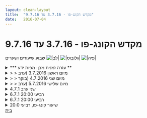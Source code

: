 ```yaml
---
layout: clean-layout
title:  "מקדש הקונג-פו - 3.7.16 עד 9.7.16"
date:   2016-07-04
---
```

# מקדש הקונג-פו - 3.7.16 עד 9.7.16 
שבוע שיעורים ושערים <img src="http://www.timg.co.il/tapuzForum/images/Emo23.gif" alt="|לב|"> <img src="http://www.timg.co.il/tapuzForum/images/Emo222.gif" alt="|גלובוס|"> <img src="http://www.timg.co.il/tapuzForum/images/Emo230.gif" alt="|פיה|">

<details>
                    <summary>*** עזרה זמנית מבן: מפות ידע **</summary>
                    כמדומני שעדיין מרבית העקבות שתלמידים מותירים לעצמם ביומן השיעורים, <b>אינם</b> מכילים את המידע הבסיסי שלשמו יומן השיעורים נוצר: <b>ריכוז תמצית הידע שעבר בשיעור</b>. לפיכך, עד שאראה שהמצב הזה משתנה משמעותית, אשרשר לכאן מדי שבוע <b>כמה דוגמאות/דוגמיות</b> שכאלה מתוך השיעורים. באהבה!<br><br><table width='70%' cellpadding='0' cellspacing='0' bgcolor='#C6C7C6'><tr><td height='1'></td></tr></table><br><b>מדברים על מדיטציה:</b> <a href="http://forums.tapuz.co.il/meditation" target="_blank">http://forums.tapuz.co.il/meditation</a><br/><br/>לומדים את אמנות המדיטציה: <a href="http://www.ThePracticalMeditation.com" target="_blank" rel=nofollow>www.ThePracticalMeditation.com</a><br/>לומדים את אמנות היכולת: <a href="http://www.MagicalChanging.com" target="_blank" rel=nofollow>www.MagicalChanging.com</a>
                  </details><details>
                    <summary>> > מיום ראשון 3.7.2016 (ערב</summary>
                    תחרויות:<br> מה מצליחים כרגע לחוש יותר, את כפות הידיים או את כפות הידיים?<br> מה מצליחים כרגע לחוש יותר, את האוויר על העור או את הנשימה?<br> מה מצליחים כרגע לחוש יותר, את כף יד ימין או את כף יד שמאל?<br> מה מצליחים כרגע לחוש יותר, את כף רגל ימין או את כף רגל שמאל?<br> מה מצליחים כרגע לחוש יותר, את קצה האף או את הטבור?<br> היכן מצליחים כרגע לשמוע טוב יותר, באוזן ימין או באוזן שמאל?<br> איזה צבע מצליחים לדמיין טוב יותר בעיניים עצומות כרגע, כחול או ירוק? סגול או צהוב? ורוד או תכלת?<br> <br> האזנה לשניים בו זמנית משני הצדדים.<br> האזנה כללית.<br><br><table width='70%' cellpadding='0' cellspacing='0' bgcolor='#C6C7C6'><tr><td height='1'></td></tr></table><br><b>מדברים על מדיטציה:</b> <a href="http://forums.tapuz.co.il/meditation" target="_blank">http://forums.tapuz.co.il/meditation</a><br/><br/>לומדים את אמנות המדיטציה: <a href="http://www.ThePracticalMeditation.com" target="_blank" rel=nofollow>www.ThePracticalMeditation.com</a><br/>לומדים את אמנות היכולת: <a href="http://www.MagicalChanging.com" target="_blank" rel=nofollow>www.MagicalChanging.com</a>
                  </details><details>
                    <summary>> > מיום שני 4.7.2016 (בוקר</summary>
                    <b>מפת למידה:</b><br> &quot;תנועה&quot; - כשלומדים תנועה חדשה (או מחדש)<br> &quot;מדרגה&quot; - כשמגשימים מטרה פנימית כלשהי או כוונון פנימי כלשהו (עולים מדרגה פנימית)<br> &quot;חדש&quot; - כשמגיעים לרמה חדשה בפעילות הנתונה<br> <br> <b>צורות של תפיסה והתחמקות:</b><br> תפיסה והתחמקות על ארבע<br> תפיסה והתחמקות על רגל אחת<br> תפיסה והתחמקות באמצעות בעיטות חלשות בלבד<br><br><table width='70%' cellpadding='0' cellspacing='0' bgcolor='#C6C7C6'><tr><td height='1'></td></tr></table><br><b>מדברים על מדיטציה:</b> <a href="http://forums.tapuz.co.il/meditation" target="_blank">http://forums.tapuz.co.il/meditation</a><br/><br/>לומדים את אמנות המדיטציה: <a href="http://www.ThePracticalMeditation.com" target="_blank" rel=nofollow>www.ThePracticalMeditation.com</a><br/>לומדים את אמנות היכולת: <a href="http://www.MagicalChanging.com" target="_blank" rel=nofollow>www.MagicalChanging.com</a>
                  </details><details>
                    <summary>> > מיום שלישי 5.7.2016 (ערב</summary>
                    <b>שלוש איכויות לחישה והעמקה</b><br> ההנאה מהרגע הזה (קודד JOY)<br> ההבנה שאני ממש בסדר כמו שאני (קודד GREAT)<br> ההבנה שאני חופשי/ת (קודד FREE)<br><br><table width='70%' cellpadding='0' cellspacing='0' bgcolor='#C6C7C6'><tr><td height='1'></td></tr></table><br><b>מדברים על מדיטציה:</b> <a href="http://forums.tapuz.co.il/meditation" target="_blank">http://forums.tapuz.co.il/meditation</a><br/><br/>לומדים את אמנות המדיטציה: <a href="http://www.ThePracticalMeditation.com" target="_blank" rel=nofollow>www.ThePracticalMeditation.com</a><br/>לומדים את אמנות היכולת: <a href="http://www.MagicalChanging.com" target="_blank" rel=nofollow>www.MagicalChanging.com</a>
                  </details><details>
                    <summary>שני ערב 4.7.1</summary>
                    תרגיל בתחילת השיעור - מה היינו רוצים לתרגל בהמשך שיעור.<br> <br> עבודת מיקוד בעזרת תרגילי תנועה ונשימה <br> <br> מדיטציה של התחברות לאנרגיית ריפוי<br> <br> תרגיל- להסכים לכך שאחרים יחשבו עליי מה שהם רוצים. העמקה של כוונת התרגיל העלתה שיש לעתים פער בין איך שאנו מרגישים לבין איך שאנו נתפסים בעיני אחרים. בהמשך חקרנו את הסיבות האפשריות לפער הזה, ואת הגברת המודעות אליו, ועבודה איתו.
                  </details><details>
                    <summary>רביעי 20:00 6.7.1</summary>
                    נקודות מהשיעור<br> <br> עבודת מיקוד. איסוף חלקיי מכל המקומות ששאליהם התפזרו להם במהלך היום<br> <br> קרב אגרופים עם בועז, כשכ&quot;א בוחר אלמנט ספציפי לעבוד עליו ונעזר בפרטנר. עבדתי בעיקר על הגנה מול רצפים של חבטות מהפרטנר<br> <br> היתה עבודה מקדמת מאד !
                  </details><details>
                    <summary>רביעי 20:00 6.7.1</summary>
                    נקודות מהשיעור<br> <br> עבודת מיקוד. איסוף חלקיי מכל המקומות ששאליהם התפזרו להם במהלך היום<br> <br> קרב אגרופים עם בועז, כשכ&quot;א בוחר אלמנט ספציפי לעבוד עליו ונעזר בפרטנר. עבדתי בעיקר על הגנה מול רצפים של חבטות מהפרטנר<br> <br> היתה עבודה מקדמת מאד !
                  </details><details>
                    <summary>שיעור קונג-פו, רביעי 20:0</summary>
                    היה לי שיעור נהדר שקיבל התייחסות פנימית וחלוקה לשלושה שיעורים נפרדים. כל אחד מהם הרגיש לי כמו שיעור שלם ומספק.<br> <br> בחלק הראשון, אחד הדברים המעולים שהתנסיתי בהם נוצר בשיתוף פעולה עם עילי. עשינו קרב איגרוף. זה היה מאד מאתגר, מלמד ומיוחד עבורי. זה היה מיוחד כי אחת המטרות שעבדתי איתן הייתה להצליח ליצור רצף של סימונים תוך כדי כניסה לטווח הידיים של עילי. אני מרגיש שעשיתי כמה צעדים פנימה אל תוך פוטנציאל של שדרוג רמת הלחימה שלי.<br> <br> בהמשך, לאחר ששילבתי את מיקי, העברתי את השיעור של שלושתינו. חקרתי ובדקתי כמה אפשרויות לניהול השיעור כשאני מנסה ליצור שיעור מדוייק עבור שלושתינו – כל אחד והשיעור שלו. עבורי זה בהחלט היה כך! ואני מעריך שכך היה גם לעילי ולמיקי.<br> <br> הגיעו אליי הרבה עבודות&nbsp;&nbsp;נהדרות ואתאר שתיים מהן: הראשונה עם עילי - הזדמנות לעבוד ולשפר באופן נקודתי את עבודת הידיים שלי - אחד מתכנת את הפרטנר כיצד לצאת אליו בסימונים. נעזרנו בזה בכדי לשפר דברים מעבודת האיגרוף שעשינו קודם לכן. ובאופן פרטני, אני נעזרתי בעבודה הזו בכדי להשתפר ביכולת להיכנס לטווח ולתת כמה סימונים ברצף גם כאשר הפרטנר תוקף בחזרה.<br> עבודה נוספת נעשתה עם מיקי ועילי. העבודה כללה בהתחלה התבוננות בשיעור שעברנו ואחרי כמה זמן לעשות זום אין לחלק מסויים בשיעור - ולהעמיק בזה יותר. זה היה מעולה כי הצלחתי ממש להתחבר לאותו חלק בשיעור ולשים לב למשל לרגשות ולמחשבות שעלו בי באותו פרק זמן.<br> <br> לקראת השעה 21:00 נשארנו עילי ואני בשיעור. במשך כ 25 דקות עברנו כל חצי דקה עד דקה לתרגול אחר. חלקם היו בעבודה עצמאית, חלקם היו בעבודת זוגות, חלקם תנועתיים/לחימתיים וחלקם (אולי אפילו רובם) פנימיים. זה היה נהדר. למרות הזמן הקצר שהקדשנו לכל תרגול התרומה של כל אחד הייתה מאד טובה ומעצימה. עבורי זה הרגיש כתרגול רציף אחד, מאד תכליתי ויעיל.<br>
                  </details><a href="javascript:history.back()">בית</a>